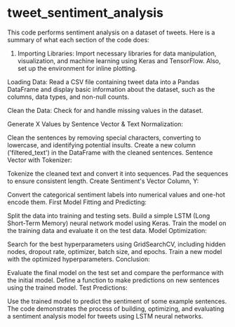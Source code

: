# tweet_sentiment_analysis
This code performs sentiment analysis on a dataset of tweets. Here is a summary of what each section of the code does:

1. Importing Libraries: Import necessary libraries for data manipulation, visualization, and machine learning using Keras and TensorFlow. Also, set up the environment for inline plotting.

Loading Data: Read a CSV file containing tweet data into a Pandas DataFrame and display basic information about the dataset, such as the columns, data types, and non-null counts.

Clean the Data: Check for and handle missing values in the dataset.

Generate X Values by Sentence Vector & Text Normalization:

Clean the sentences by removing special characters, converting to lowercase, and identifying potential insults.
Create a new column ('filtered_text') in the DataFrame with the cleaned sentences.
Sentence Vector with Tokenizer:

Tokenize the cleaned text and convert it into sequences.
Pad the sequences to ensure consistent length.
Create Sentiment's Vector Column, Y:

Convert the categorical sentiment labels into numerical values and one-hot encode them.
First Model Fitting and Predicting:

Split the data into training and testing sets.
Build a simple LSTM (Long Short-Term Memory) neural network model using Keras.
Train the model on the training data and evaluate it on the test data.
Model Optimization:

Search for the best hyperparameters using GridSearchCV, including hidden nodes, dropout rate, optimizer, batch size, and epochs.
Train a new model with the optimized hyperparameters.
Conclusion:

Evaluate the final model on the test set and compare the performance with the initial model.
Define a function to make predictions on new sentences using the trained model.
Test Predictions:

Use the trained model to predict the sentiment of some example sentences.
The code demonstrates the process of building, optimizing, and evaluating a sentiment analysis model for tweets using LSTM neural networks.
